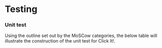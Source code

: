 # Testing

### Unit test
Using the outline set out by the MoSCow categories, the below table will illustrate the construction of the unit test for Click It!.

